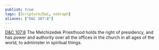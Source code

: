 ```yaml
---
publish: true
tags: [Scripture/DaC, noGraph]
aliases: ["D&C 107:8"]
---
```

[D&C 107:8](https://churchofjesuschrist.org/study/scriptures/dc-testament/dc/107?lang=eng&id=p8#p8) The Melchizedek Priesthood holds the right of presidency, and has power and authority over all the offices in the church in all ages of the world, to administer in spiritual things.
